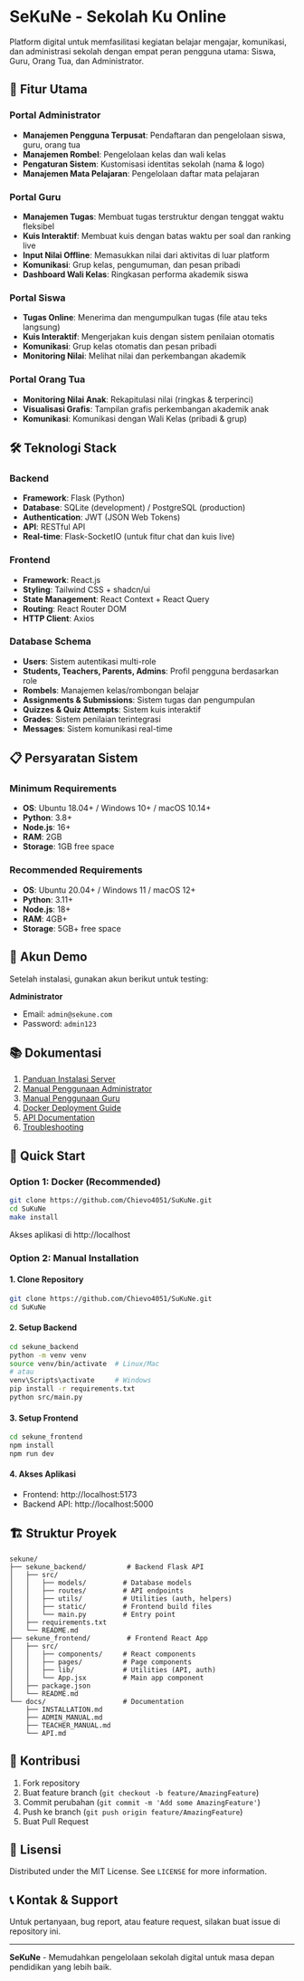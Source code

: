 # SeKuNe - Sekolah Ku Online

Platform digital untuk memfasilitasi kegiatan belajar mengajar, komunikasi, dan administrasi sekolah dengan empat peran pengguna utama: Siswa, Guru, Orang Tua, dan Administrator.

## 🚀 Fitur Utama

### Portal Administrator
- **Manajemen Pengguna Terpusat**: Pendaftaran dan pengelolaan siswa, guru, orang tua
- **Manajemen Rombel**: Pengelolaan kelas dan wali kelas
- **Pengaturan Sistem**: Kustomisasi identitas sekolah (nama & logo)
- **Manajemen Mata Pelajaran**: Pengelolaan daftar mata pelajaran

### Portal Guru
- **Manajemen Tugas**: Membuat tugas terstruktur dengan tenggat waktu fleksibel
- **Kuis Interaktif**: Membuat kuis dengan batas waktu per soal dan ranking live
- **Input Nilai Offline**: Memasukkan nilai dari aktivitas di luar platform
- **Komunikasi**: Grup kelas, pengumuman, dan pesan pribadi
- **Dashboard Wali Kelas**: Ringkasan performa akademik siswa

### Portal Siswa
- **Tugas Online**: Menerima dan mengumpulkan tugas (file atau teks langsung)
- **Kuis Interaktif**: Mengerjakan kuis dengan sistem penilaian otomatis
- **Komunikasi**: Grup kelas otomatis dan pesan pribadi
- **Monitoring Nilai**: Melihat nilai dan perkembangan akademik

### Portal Orang Tua
- **Monitoring Nilai Anak**: Rekapitulasi nilai (ringkas & terperinci)
- **Visualisasi Grafis**: Tampilan grafis perkembangan akademik anak
- **Komunikasi**: Komunikasi dengan Wali Kelas (pribadi & grup)

## 🛠 Teknologi Stack

### Backend
- **Framework**: Flask (Python)
- **Database**: SQLite (development) / PostgreSQL (production)
- **Authentication**: JWT (JSON Web Tokens)
- **API**: RESTful API
- **Real-time**: Flask-SocketIO (untuk fitur chat dan kuis live)

### Frontend
- **Framework**: React.js
- **Styling**: Tailwind CSS + shadcn/ui
- **State Management**: React Context + React Query
- **Routing**: React Router DOM
- **HTTP Client**: Axios

### Database Schema
- **Users**: Sistem autentikasi multi-role
- **Students, Teachers, Parents, Admins**: Profil pengguna berdasarkan role
- **Rombels**: Manajemen kelas/rombongan belajar
- **Assignments & Submissions**: Sistem tugas dan pengumpulan
- **Quizzes & Quiz Attempts**: Sistem kuis interaktif
- **Grades**: Sistem penilaian terintegrasi
- **Messages**: Sistem komunikasi real-time

## 📋 Persyaratan Sistem

### Minimum Requirements
- **OS**: Ubuntu 18.04+ / Windows 10+ / macOS 10.14+
- **Python**: 3.8+
- **Node.js**: 16+
- **RAM**: 2GB
- **Storage**: 1GB free space

### Recommended Requirements
- **OS**: Ubuntu 20.04+ / Windows 11 / macOS 12+
- **Python**: 3.11+
- **Node.js**: 18+
- **RAM**: 4GB+
- **Storage**: 5GB+ free space

## 🔐 Akun Demo

Setelah instalasi, gunakan akun berikut untuk testing:

**Administrator**
- Email: `admin@sekune.com`
- Password: `admin123`

## 📚 Dokumentasi

1. [Panduan Instalasi Server](docs/INSTALLATION.md)
2. [Manual Penggunaan Administrator](docs/ADMIN_MANUAL.md)
3. [Manual Penggunaan Guru](docs/TEACHER_MANUAL.md)
4. [Docker Deployment Guide](docs/DOCKER.md)
5. [API Documentation](docs/API.md)
6. [Troubleshooting](docs/TROUBLESHOOTING.md)

## 🚀 Quick Start

### Option 1: Docker (Recommended)
```bash
git clone https://github.com/Chievo4051/SuKuNe.git
cd SuKuNe
make install
```

Akses aplikasi di http://localhost

### Option 2: Manual Installation

#### 1. Clone Repository
```bash
git clone https://github.com/Chievo4051/SuKuNe.git
cd SuKuNe
```

#### 2. Setup Backend
```bash
cd sekune_backend
python -m venv venv
source venv/bin/activate  # Linux/Mac
# atau
venv\Scripts\activate     # Windows
pip install -r requirements.txt
python src/main.py
```

#### 3. Setup Frontend
```bash
cd sekune_frontend
npm install
npm run dev
```

#### 4. Akses Aplikasi
- Frontend: http://localhost:5173
- Backend API: http://localhost:5000

## 🏗 Struktur Proyek

```
sekune/
├── sekune_backend/          # Backend Flask API
│   ├── src/
│   │   ├── models/         # Database models
│   │   ├── routes/         # API endpoints
│   │   ├── utils/          # Utilities (auth, helpers)
│   │   ├── static/         # Frontend build files
│   │   └── main.py         # Entry point
│   ├── requirements.txt
│   └── README.md
├── sekune_frontend/         # Frontend React App
│   ├── src/
│   │   ├── components/     # React components
│   │   ├── pages/          # Page components
│   │   ├── lib/            # Utilities (API, auth)
│   │   └── App.jsx         # Main app component
│   ├── package.json
│   └── README.md
└── docs/                   # Documentation
    ├── INSTALLATION.md
    ├── ADMIN_MANUAL.md
    ├── TEACHER_MANUAL.md
    └── API.md
```

## 🤝 Kontribusi

1. Fork repository
2. Buat feature branch (`git checkout -b feature/AmazingFeature`)
3. Commit perubahan (`git commit -m 'Add some AmazingFeature'`)
4. Push ke branch (`git push origin feature/AmazingFeature`)
5. Buat Pull Request

## 📄 Lisensi

Distributed under the MIT License. See `LICENSE` for more information.

## 📞 Kontak & Support

Untuk pertanyaan, bug report, atau feature request, silakan buat issue di repository ini.

---

**SeKuNe** - Memudahkan pengelolaan sekolah digital untuk masa depan pendidikan yang lebih baik.

